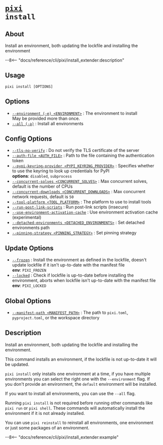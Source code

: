 <!--- This file is autogenerated. Do not edit manually! -->
# <code>[pixi](../pixi.md) install</code>

## About
Install an environment, both updating the lockfile and installing the environment

--8<-- "docs/reference/cli/pixi/install_extender:description"

## Usage
```
pixi install [OPTIONS]
```

## Options
- <a id="arg---environment" href="#arg---environment">`--environment (-e) <ENVIRONMENT>`</a>
:  The environment to install
<br>May be provided more than once.
- <a id="arg---all" href="#arg---all">`--all (-a)`</a>
:  Install all environments

## Config Options
- <a id="arg---tls-no-verify" href="#arg---tls-no-verify">`--tls-no-verify`</a>
:  Do not verify the TLS certificate of the server
- <a id="arg---auth-file" href="#arg---auth-file">`--auth-file <AUTH_FILE>`</a>
:  Path to the file containing the authentication token
- <a id="arg---pypi-keyring-provider" href="#arg---pypi-keyring-provider">`--pypi-keyring-provider <PYPI_KEYRING_PROVIDER>`</a>
:  Specifies whether to use the keyring to look up credentials for PyPI
<br>**options**: `disabled`, `subprocess`
- <a id="arg---concurrent-solves" href="#arg---concurrent-solves">`--concurrent-solves <CONCURRENT_SOLVES>`</a>
:  Max concurrent solves, default is the number of CPUs
- <a id="arg---concurrent-downloads" href="#arg---concurrent-downloads">`--concurrent-downloads <CONCURRENT_DOWNLOADS>`</a>
:  Max concurrent network requests, default is `50`
- <a id="arg---tool-platform" href="#arg---tool-platform">`--tool-platform <TOOL_PLATFORM>`</a>
:  The platform to use to install tools
- <a id="arg---run-post-link-scripts" href="#arg---run-post-link-scripts">`--run-post-link-scripts`</a>
:  Run post-link scripts (insecure)
- <a id="arg---use-environment-activation-cache" href="#arg---use-environment-activation-cache">`--use-environment-activation-cache`</a>
:  Use environment activation cache (experimental)
- <a id="arg---detached-environments" href="#arg---detached-environments">`--detached-environments <DETACHED_ENVIRONMENTS>`</a>
:  Set detached environments path
- <a id="arg---pinning-strategy" href="#arg---pinning-strategy">`--pinning-strategy <PINNING_STRATEGY>`</a>
:  Set pinning strategy

## Update Options
- <a id="arg---frozen" href="#arg---frozen">`--frozen`</a>
:  Install the environment as defined in the lockfile, doesn't update lockfile if it isn't up-to-date with the manifest file
<br>**env**: `PIXI_FROZEN`
- <a id="arg---locked" href="#arg---locked">`--locked`</a>
:  Check if lockfile is up-to-date before installing the environment, aborts when lockfile isn't up-to-date with the manifest file
<br>**env**: `PIXI_LOCKED`

## Global Options
- <a id="arg---manifest-path" href="#arg---manifest-path">`--manifest-path <MANIFEST_PATH>`</a>
:  The path to `pixi.toml`, `pyproject.toml`, or the workspace directory

## Description
Install an environment, both updating the lockfile and installing the environment.

This command installs an environment, if the lockfile is not up-to-date it will be updated.

`pixi install` only installs one environment at a time, if you have multiple environments you can select the right one with the `--environment` flag. If you don't provide an environment, the `default` environment will be installed.

If you want to install all environments, you can use the `--all` flag.

Running `pixi install` is not required before running other commands like `pixi run` or `pixi shell`. These commands will automatically install the environment if it is not already installed.

You can use `pixi reinstall` to reinstall all environments, one environment or just some packages of an environment.


--8<-- "docs/reference/cli/pixi/install_extender:example"

